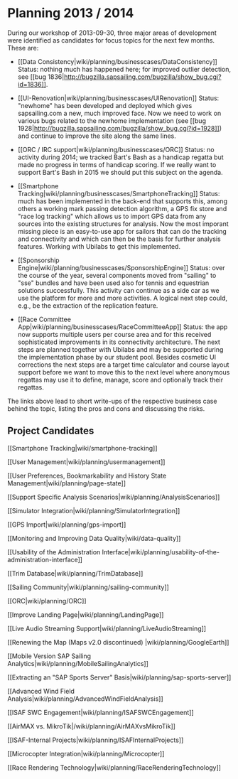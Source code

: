 # Planning 2013 / 2014

During our workshop of 2013-09-30, three major areas of development were identified as candidates for focus topics for the next few months. These are:

* [[Data Consistency|wiki/planning/businesscases/DataConsistency]] Status: nothing much has happened here; for improved outlier detection, see [[bug 1836|http://bugzilla.sapsailing.com/bugzilla/show_bug.cgi?id=1836]].

* [[UI-Renovation|wiki/planning/businesscases/UIRenovation]] Status: "newhome" has been developed and deployed which gives sapsailing.com a new, much improved face. Now we need to work on various bugs related to the newhome implementation (see [[bug 1928|http://bugzilla.sapsailing.com/bugzilla/show_bug.cgi?id=1928]]) and continue to improve the site along the same lines.

* [[ORC / IRC support|wiki/planning/businesscases/ORC]] Status: no activity during 2014; we tracked Bart's Bash as a handicap regatta but made no progress in terms of handicap scoring. If we really want to support Bart's Bash in 2015 we should put this subject on the agenda.

* [[Smartphone Tracking|wiki/planning/businesscases/SmartphoneTracking]] Status: much has been implemented in the back-end that supports this, among others a working mark passing detection algorithm, a GPS fix store and "race log tracking" which allows us to import GPS data from any sources into the existing structures for analysis. Now the most imporant missing piece is an easy-to-use app for sailors that can do the tracking and connectivity and which can then be the basis for further analysis features. Working with Ubilabs to get this implemented.

* [[Sponsorship Engine|wiki/planning/businesscases/SponsorshipEngine]] Status: over the course of the year, several components moved from "sailing" to "sse" bundles and have been used also for tennis and equestrian solutions successfully. This activity can continue as a side car as we use the platform for more and more activities. A logical next step could, e.g., be the extraction of the replication feature.

* [[Race Committee App|wiki/planning/businesscases/RaceCommitteeApp]] Status: the app now supports multiple users per course area and for this received sophisticated improvements in its connectivity architecture. The next steps are planned together with Ubilabs and may be supported during the implementation phase by our student pool. Besides cosmetic UI corrections the next steps are a target time calculator and course layout support before we want to move this to the next level where anonymous regattas may use it to define, manage, score and optionally track their regattas.

The links above lead to short write-ups of the respective business case behind the topic, listing the pros and cons and discussing the risks.

## Project Candidates

[[Smartphone Tracking|wiki/smartphone-tracking]]

[[User Management|wiki/planning/usermanagement]]

[[User Preferences, Bookmarkability and History State Management|wiki/planning/page-state]]

[[Support Specific Analysis Scenarios|wiki/planning/AnalysisScenarios]]

[[Simulator Integration|wiki/planning/SimulatorIntegration]]

[[GPS Import|wiki/planning/gps-import]]

[[Monitoring and Improving Data Quality|wiki/data-quality]]

[[Usability of the Administration Interface|wiki/planning/usability-of-the-administration-interface]]

[[Trim Database|wiki/planning/TrimDatabase]]

[[Sailing Community|wiki/planning/sailing-community]]

[[ORC|wiki/planning/ORC]]

[[Improve Landing Page|wiki/planning/LandingPage]]

[[Live Audio Streaming Support|wiki/planning/LiveAudioStreaming]]

[[Renewing the Map (Maps v2.0 discontinued) |wiki/planning/GoogleEarth]]

[[Mobile Version SAP Sailing Analytics|wiki/planning/MobileSailingAnalytics]]

[[Extracting an "SAP Sports Server" Basis|wiki/planning/sap-sports-server]]

[[Advanced Wind Field Analysis|wiki/planning/AdvancedWindFieldAnalysis]]

[[ISAF SWC Engagement|wiki/planning/ISAFSWCEngagement]]

[[AirMAX vs. MikroTik|/wiki/planning/AirMAXvsMikroTik]]

[[ISAF-Internal Projects|wiki/planning/ISAFInternalProjects]]

[[Microcopter Integration|wiki/planning/Microcopter]]

[[Race Rendering Technology|wiki/planning/RaceRenderingTechnology]]
